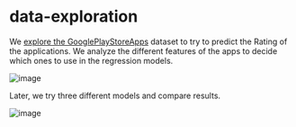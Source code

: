 # data-exploration

We [explore the GooglePlayStoreApps](https://github.com/rbhubert/data-exploration/blob/main/data_exploration_and_analysis.ipynb) dataset to try to predict the Rating of the applications. We analyze the different features of the apps to decide which ones to use in the regression models. 

![image](https://user-images.githubusercontent.com/12433425/180622570-fa66ecd2-4259-431c-b476-7b03b3085545.png)

Later, we try three different models and compare results.

![image](https://user-images.githubusercontent.com/12433425/180622890-22e2e92d-04e6-4b67-bf84-c0f793c6a88f.png)
